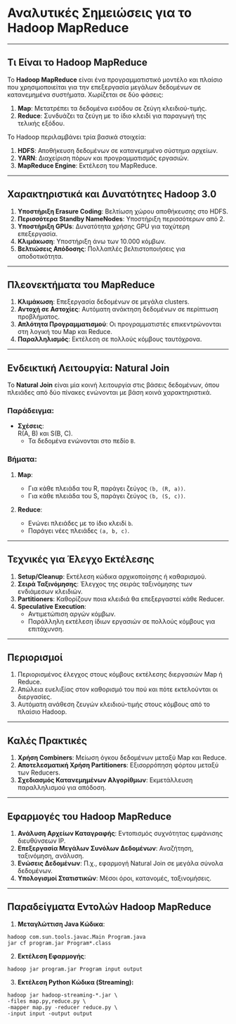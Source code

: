 # Αναλυτικές Σημειώσεις για το Hadoop MapReduce

---

## Τι Είναι το Hadoop MapReduce
Το **Hadoop MapReduce** είναι ένα προγραμματιστικό μοντέλο και πλαίσιο που χρησιμοποιείται για την επεξεργασία μεγάλων δεδομένων σε κατανεμημένα συστήματα. Χωρίζεται σε δύο φάσεις:  
1. **Map**: Μετατρέπει τα δεδομένα εισόδου σε ζεύγη κλειδιού-τιμής.  
2. **Reduce**: Συνδυάζει τα ζεύγη με το ίδιο κλειδί για παραγωγή της τελικής εξόδου.

Το Hadoop περιλαμβάνει τρία βασικά στοιχεία:
1. **HDFS**: Αποθήκευση δεδομένων σε κατανεμημένο σύστημα αρχείων.  
2. **YARN**: Διαχείριση πόρων και προγραμματισμός εργασιών.  
3. **MapReduce Engine**: Εκτέλεση του MapReduce.

---

## Χαρακτηριστικά και Δυνατότητες Hadoop 3.0
1. **Υποστήριξη Erasure Coding**: Βελτίωση χώρου αποθήκευσης στο HDFS.  
2. **Περισσότερα Standby NameNodes**: Υποστήριξη περισσότερων από 2.  
3. **Υποστήριξη GPUs**: Δυνατότητα χρήσης GPU για ταχύτερη επεξεργασία.  
4. **Κλιμάκωση**: Υποστήριξη άνω των 10.000 κόμβων.  
5. **Βελτιώσεις Απόδοσης**: Πολλαπλές βελτιστοποιήσεις για αποδοτικότητα.

---

## Πλεονεκτήματα του MapReduce
1. **Κλιμάκωση**: Επεξεργασία δεδομένων σε μεγάλα clusters.  
2. **Αντοχή σε Αστοχίες**: Αυτόματη ανάκτηση δεδομένων σε περίπτωση προβλήματος.  
3. **Απλότητα Προγραμματισμού**: Οι προγραμματιστές επικεντρώνονται στη λογική του Map και Reduce.  
4. **Παραλληλισμός**: Εκτέλεση σε πολλούς κόμβους ταυτόχρονα.

---

## Ενδεικτική Λειτουργία: Natural Join
Το **Natural Join** είναι μία κοινή λειτουργία στις βάσεις δεδομένων, όπου πλειάδες από δύο πίνακες ενώνονται με βάση κοινά χαρακτηριστικά.

### Παράδειγμα:
- **Σχέσεις**:  
  R(A, B) και S(B, C).  
  - Τα δεδομένα ενώνονται στο πεδίο `B`.

### Βήματα:
1. **Map**:  
   - Για κάθε πλειάδα του R, παράγει ζεύγος `(b, (R, a))`.  
   - Για κάθε πλειάδα του S, παράγει ζεύγος `(b, (S, c))`.

2. **Reduce**:  
   - Ενώνει πλειάδες με το ίδιο κλειδί `b`.  
   - Παράγει νέες πλειάδες `(a, b, c)`.

---

## Τεχνικές για Έλεγχο Εκτέλεσης
1. **Setup/Cleanup**: Εκτέλεση κώδικα αρχικοποίησης ή καθαρισμού.  
2. **Σειρά Ταξινόμησης**: Έλεγχος της σειράς ταξινόμησης των ενδιάμεσων κλειδιών.  
3. **Partitioners**: Καθορίζουν ποια κλειδιά θα επεξεργαστεί κάθε Reducer.  
4. **Speculative Execution**:  
   - Αντιμετώπιση αργών κόμβων.  
   - Παράλληλη εκτέλεση ίδιων εργασιών σε πολλούς κόμβους για επιτάχυνση.

---

## Περιορισμοί
1. Περιορισμένος έλεγχος στους κόμβους εκτέλεσης διεργασιών Map ή Reduce.  
2. Απώλεια ευελιξίας στον καθορισμό του πού και πότε εκτελούνται οι διεργασίες.  
3. Αυτόματη ανάθεση ζευγών κλειδιού-τιμής στους κόμβους από το πλαίσιο Hadoop.

---

## Καλές Πρακτικές
1. **Χρήση Combiners**: Μείωση όγκου δεδομένων μεταξύ Map και Reduce.  
2. **Αποτελεσματική Χρήση Partitioners**: Εξισορρόπηση φόρτου μεταξύ των Reducers.  
3. **Σχεδιασμός Κατανεμημένων Αλγορίθμων**: Εκμετάλλευση παραλληλισμού για απόδοση.

---

## Εφαρμογές του Hadoop MapReduce
1. **Ανάλυση Αρχείων Καταγραφής**: Εντοπισμός συχνότητας εμφάνισης διευθύνσεων IP.  
2. **Επεξεργασία Μεγάλων Συνόλων Δεδομένων**: Αναζήτηση, ταξινόμηση, ανάλυση.  
3. **Ενώσεις Δεδομένων**: Π.χ., εφαρμογή Natural Join σε μεγάλα σύνολα δεδομένων.  
4. **Υπολογισμοί Στατιστικών**: Μέσοι όροι, κατανομές, ταξινομήσεις.

---

## Παραδείγματα Εντολών Hadoop MapReduce
1. **Μεταγλώττιση Java Κώδικα**:  
```
hadoop com.sun.tools.javac.Main Program.java
jar cf program.jar Program*.class
```

2. **Εκτέλεση Εφαρμογής**:   

```
hadoop jar program.jar Program input output
```

3. **Εκτέλεση Python Κώδικα (Streaming):**

```
hadoop jar hadoop-streaming-*.jar \
-files map.py,reduce.py \
-mapper map.py -reducer reduce.py \
-input input -output output
```

